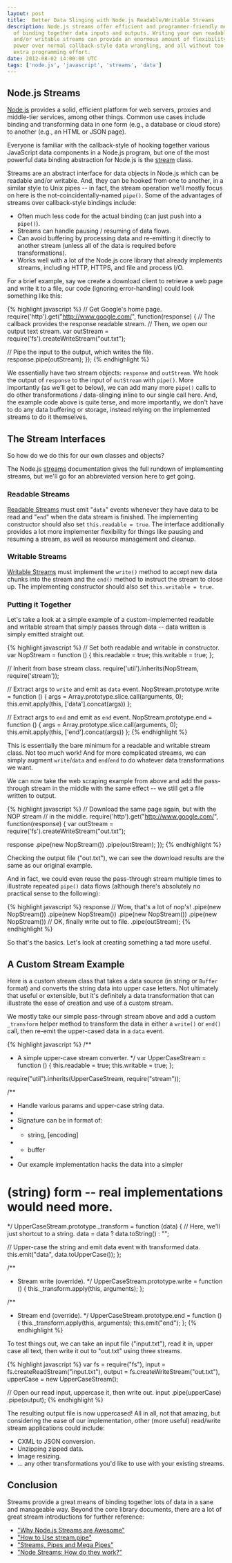 ```yaml
---
layout: post
title:  Better Data Slinging with Node.js Readable/Writable Streams
description: Node.js streams offer efficient and programmer-friendly means
  of binding together data inputs and outputs. Writing your own readable
  and/or writable streams can provide an enormous amount of flexibility and
  power over normal callback-style data wrangling, and all without too much
  extra programming effort.
date: 2012-08-02 14:00:00 UTC
tags: ['node.js', 'javascript', 'streams', 'data']
---
```


## Node.js Streams

[Node.js][nodejs] provides a solid, efficient platform for web servers,
proxies and middle-tier services, among other things. Common use cases include
binding and transforming data in one form (e.g., a database or cloud store) to
another (e.g., an HTML or JSON page).

Everyone is familiar with the callback-style of hooking together various
JavaScript data components in a Node.js program, but one of the most powerful
data binding abstraction for Node.js is the [stream][streams] class.

Streams are an abstract interface for data objects in Node.js which can be
readable and/or writable. And, they can be hooked from one to another, in
a similar style to Unix pipes -- in fact, the stream operation we'll mostly
focus on here is the not-coincidentally-named `pipe()`. Some of the advantages
of streams over callback-style bindings include:

* Often much less code for the actual binding (can just push into a `pipe()`).
* Streams can handle pausing / resuming of data flows.
* Can avoid buffering by processing data and re-emitting it directly to another
  stream (unless all of the data is required before transformations).
* Works well with a lot of the Node.js core library that already implements
  streams, including HTTP, HTTPS, and file and process I/O.

For a brief example, say we create a download client to retrieve
a web page and write it to a file, our code (ignoring error-handling) could
look something like this:

{% highlight javascript %}
// Get Google's home page.
require('http').get("http://www.google.com/", function(response) {
  // The callback provides the response readable stream.
  // Then, we open our output text stream.
  var outStream = require('fs').createWriteStream("out.txt");

  // Pipe the input to the output, which writes the file.
  response.pipe(outStream);
});
{% endhighlight %}

We essentially have two stream objects: `response` and `outStream`. We hook
the output of `response` to the input of `outStream` with `pipe()`. More
importantly (as we'll get to below), we can add many more `pipe()` calls to
do other transformations / data-slinging inline to our single call here.
And, the example code above is quite terse, and more importantly, we don't
have to do any data buffering or storage, instead relying on the implemented
streams to do it themselves.

## The Stream Interfaces

So how do we do this for our own classes and objects?

<!-- more start -->

The Node.js [streams][streams] documentation gives the full rundown of
implementing streams, but we'll go for an abbreviated version here to get
going.

### Readable Streams

[Readable Streams][read_stream] must emit "`data`" events whenever they have
data to be read and "`end`" when the data stream is finished. The implementing
constructor should also set `this.readable = true`. The interface
additionally provides a lot more implementer flexibility for things like
pausing and resuming a stream, as well as resource management and cleanup.

### Writable Streams

[Writable Streams][write_stream] must implement the `write()` method to
accept new data chunks into the stream and the `end()` method to instruct the
stream to close up. The implementing constructor should also set
`this.writable = true`.

### Putting it Together

Let's take a look at a simple example of a custom-implemented readable and
writable stream that simply passes through data -- data written is simply
emitted straight out.

{% highlight javascript %}
// Set both readable and writable in constructor.
var NopStream = function () {
  this.readable = true;
  this.writable = true;
};

// Inherit from base stream class.
require('util').inherits(NopStream, require('stream'));

// Extract args to `write` and emit as `data` event.
NopStream.prototype.write = function () {
  args = Array.prototype.slice.call(arguments, 0);
  this.emit.apply(this, ['data'].concat(args))
};

// Extract args to `end` and emit as `end` event.
NopStream.prototype.end = function () {
  args = Array.prototype.slice.call(arguments, 0);
  this.emit.apply(this, ['end'].concat(args))
};
{% endhighlight %}

This is essentially the bare minimum for a readable and writable stream class.
Not too much work! And for more complicated streams, we can simply augment
`write`/`data` and `end`/`end` to do whatever data transformations we want.

We can now take the web scraping example from above and add the pass-through
stream in the middle with the same effect -- we still get a file written to
output.

{% highlight javascript %}
// Download the same page again, but with the NOP stream
// in the middle.
require('http').get("http://www.google.com/", function(response) {
  var outStream = require('fs').createWriteStream("out.txt");

  response
    .pipe(new NopStream())
    .pipe(outStream);
});
{% endhighlight %}

Checking the output file ("out.txt"), we can see the download results are the
same as our original example.

And in fact, we could even reuse the pass-through stream multiple times to
illustrate repeated `pipe()` data flows (although there's absolutely no
practical sense to the following):

{% highlight javascript %}
response
  // Wow, that's a lot of nop's!
  .pipe(new NopStream())
  .pipe(new NopStream())
  .pipe(new NopStream())
  .pipe(new NopStream())
  // OK, finally write out to file.
  .pipe(outStream);
{% endhighlight %}

So that's the basics. Let's look at creating something a tad more useful.

## A Custom Stream Example

Here is a custom stream class that takes a data source (in string or `Buffer`
format) and converts the string data into upper case letters. Not ultimately
that useful or extensible, but it's definitely a data transformation that can
illustrate the ease of creation and use of a custom stream.

We mostly take our simple pass-through stream above and add a custom
`_transform` helper method to transform the data in either a `write()` or
`end()` call, then re-emit the upper-cased data in a `data` event.

{% highlight javascript %}
/**
 * A simple upper-case stream converter.
 */
var UpperCaseStream = function () {
  this.readable = true;
  this.writable = true;
};

require("util").inherits(UpperCaseStream, require("stream"));

/**
 * Handle various params and upper-case string data.
 *
 * Signature can be in format of:
 *  - string, [encoding]
 *  - buffer
 *
 * Our example implementation hacks the data into a simpler
 # (string) form -- real implementations would need more.
 */
UpperCaseStream.prototype._transform = function (data) {
  // Here, we'll just shortcut to a string.
  data = data ? data.toString() : "";

  // Upper-case the string and emit data event with transformed data.
  this.emit("data", data.toUpperCase());
};

/**
 * Stream write (override).
 */
UpperCaseStream.prototype.write = function () {
  this._transform.apply(this, arguments);
};

/**
 * Stream end (override).
 */
UpperCaseStream.prototype.end = function () {
  this._transform.apply(this, arguments);
  this.emit("end");
};
{% endhighlight %}

To test things out, we can take an input file ("input.txt"), read it in,
upper case all text, then write it out to "out.txt" using three streams.

{% highlight javascript %}
var fs = require("fs"),
  input = fs.createReadStream("input.txt"),
  output = fs.createWriteStream("out.txt"),
  upperCase = new UpperCaseStream();

// Open our read input, uppercase it, then write out.
input
  .pipe(upperCase)
  .pipe(output);
{% endhighlight %}

The resulting output file is now uppercased! All in all, not that amazing,
but considering the ease of our implementation, other (more useful)
read/write stream applications could include:

* CXML to JSON conversion.
* Unzipping zipped data.
* Image resizing.
* ... any other transformations you'd like to use with your existing streams.

## Conclusion

Streams provide a great means of binding together lots of data in a sane and
manageable way. Beyond the core library documents, there are a lot of great
stream introductions for further reference:

* ["Why Node.js Streams are Awesome"][art_awesome]
* ["How to Use stream.pipe"][art_howto]
* ["Streams, Pipes and Mega Pipes"][art_mega]
* ["Node Streams: How do they work?"][art_how]

[streams]: http://nodejs.org/api/stream.html
[nodejs]: http://nodejs.org
[art_awesome]:http://blog.dump.ly/post/19819897856/why-node-js-streams-are-awesome
[art_howto]:http://docs.jit.su/articles/advanced/streams/how-to-use-stream-pipe
[art_mega]:http://felixge.s3.amazonaws.com/11/nodejs-streams.pdf
[art_how]:http://maxogden.com/node-streams
[read_stream]: http://nodejs.org/api/stream.html#stream_readable_stream
[write_stream]: http://nodejs.org/api/stream.html#stream_writable_stream

<!-- more end -->
